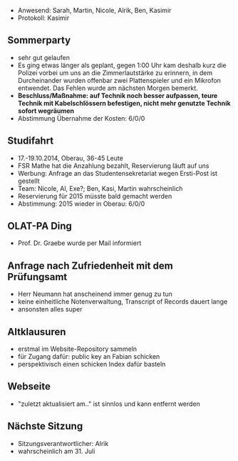 ---
---

- Anwesend: Sarah, Martin, Nicole, Alrik, Ben, Kasimir
- Protokoll: Kasimir

## Sommerparty

- sehr gut gelaufen
- Es ging etwas länger als geplant, gegen 1:00 Uhr kam deshalb kurz die Polizei vorbei um uns an die Zimmerlautstärke zu erinnern, in dem Durcheinander wurden offenbar zwei Plattenspieler und ein Mikrofon entwendet. Das Fehlen wurde am nächsten Morgen bemerkt.
- **Beschluss/Maßnahme: auf Technik noch besser aufpassen, teure Technik mit Kabelschlössern befestigen, nicht mehr genutzte Technik sofort wegräumen**
- Abstimmung Übernahme der Kosten: 6/0/0

## Studifahrt

- 17.-19.10.2014, Oberau, 36-45 Leute
- FSR Mathe hat die Anzahlung bezahlt, Reservierung läuft auf uns
- Werbung: Anfrage an das Studentensekretariat wegen Ersti-Post ist gestellt
- Team: Nicole, Al, Exe?; Ben, Kasi, Martin wahrscheinlich
- Reservierung für 2015 müsste bald gemacht werden
- Abstimmung: 2015 wieder in Oberau: 6/0/0

## OLAT-PA Ding

- Prof. Dr. Graebe wurde per Mail informiert

## Anfrage nach Zufriedenheit mit dem Prüfungsamt

- Herr Neumann hat anscheinend immer genug zu tun
- keine einheitliche Notenverwaltung, Transcript of Records dauert lange
- ansonsten alles super

## Altklausuren

- erstmal im Website-Repository sammeln
- für Zugang dafür: public key an Fabian schicken
- perspektivisch einen schicken Index dafür basteln

## Webseite

- "zuletzt aktualisiert am.." ist sinnlos und kann entfernt werden

## Nächste Sitzung

- Sitzungsverantwortlicher: Alrik
- wahrscheinlich am 31. Juli
